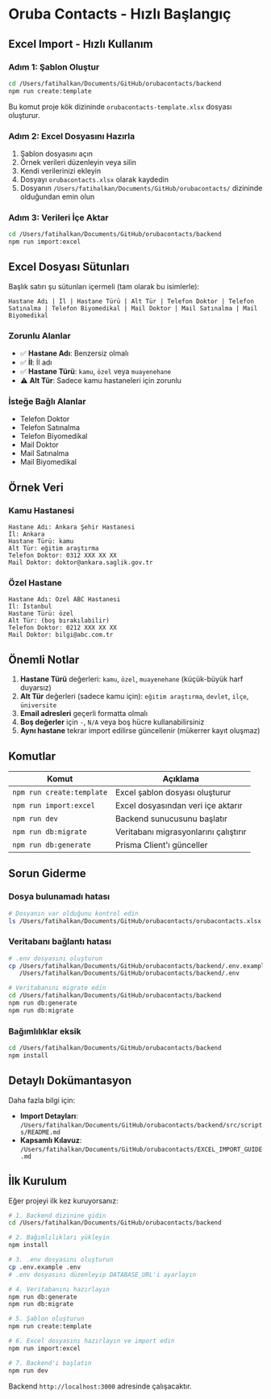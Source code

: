 # Oruba Contacts - Hızlı Başlangıç

## Excel Import - Hızlı Kullanım

### Adım 1: Şablon Oluştur

```bash
cd /Users/fatihalkan/Documents/GitHub/orubacontacts/backend
npm run create:template
```

Bu komut proje kök dizininde `orubacontacts-template.xlsx` dosyası oluşturur.

### Adım 2: Excel Dosyasını Hazırla

1. Şablon dosyasını açın
2. Örnek verileri düzenleyin veya silin
3. Kendi verilerinizi ekleyin
4. Dosyayı `orubacontacts.xlsx` olarak kaydedin
5. Dosyanın `/Users/fatihalkan/Documents/GitHub/orubacontacts/` dizininde olduğundan emin olun

### Adım 3: Verileri İçe Aktar

```bash
cd /Users/fatihalkan/Documents/GitHub/orubacontacts/backend
npm run import:excel
```

## Excel Dosyası Sütunları

Başlık satırı şu sütunları içermeli (tam olarak bu isimlerle):

```
Hastane Adı | İl | Hastane Türü | Alt Tür | Telefon Doktor | Telefon Satınalma | Telefon Biyomedikal | Mail Doktor | Mail Satınalma | Mail Biyomedikal
```

### Zorunlu Alanlar
- ✅ **Hastane Adı**: Benzersiz olmalı
- ✅ **İl**: İl adı
- ✅ **Hastane Türü**: `kamu`, `özel` veya `muayenehane`
- ⚠️ **Alt Tür**: Sadece kamu hastaneleri için zorunlu

### İsteğe Bağlı Alanlar
- Telefon Doktor
- Telefon Satınalma
- Telefon Biyomedikal
- Mail Doktor
- Mail Satınalma
- Mail Biyomedikal

## Örnek Veri

### Kamu Hastanesi
```
Hastane Adı: Ankara Şehir Hastanesi
İl: Ankara
Hastane Türü: kamu
Alt Tür: eğitim araştırma
Telefon Doktor: 0312 XXX XX XX
Mail Doktor: doktor@ankara.saglik.gov.tr
```

### Özel Hastane
```
Hastane Adı: Özel ABC Hastanesi
İl: İstanbul
Hastane Türü: özel
Alt Tür: (boş bırakılabilir)
Telefon Doktor: 0212 XXX XX XX
Mail Doktor: bilgi@abc.com.tr
```

## Önemli Notlar

1. **Hastane Türü** değerleri: `kamu`, `özel`, `muayenehane` (küçük-büyük harf duyarsız)
2. **Alt Tür** değerleri (sadece kamu için): `eğitim araştırma`, `devlet`, `ilçe`, `üniversite`
3. **Email adresleri** geçerli formatta olmalı
4. **Boş değerler** için `-`, `N/A` veya boş hücre kullanabilirsiniz
5. **Aynı hastane** tekrar import edilirse güncellenir (mükerrer kayıt oluşmaz)

## Komutlar

| Komut | Açıklama |
|-------|----------|
| `npm run create:template` | Excel şablon dosyası oluşturur |
| `npm run import:excel` | Excel dosyasından veri içe aktarır |
| `npm run dev` | Backend sunucusunu başlatır |
| `npm run db:migrate` | Veritabanı migrasyonlarını çalıştırır |
| `npm run db:generate` | Prisma Client'ı günceller |

## Sorun Giderme

### Dosya bulunamadı hatası
```bash
# Dosyanın var olduğunu kontrol edin
ls /Users/fatihalkan/Documents/GitHub/orubacontacts/orubacontacts.xlsx
```

### Veritabanı bağlantı hatası
```bash
# .env dosyasını oluşturun
cp /Users/fatihalkan/Documents/GitHub/orubacontacts/backend/.env.example \
   /Users/fatihalkan/Documents/GitHub/orubacontacts/backend/.env

# Veritabanını migrate edin
cd /Users/fatihalkan/Documents/GitHub/orubacontacts/backend
npm run db:generate
npm run db:migrate
```

### Bağımlılıklar eksik
```bash
cd /Users/fatihalkan/Documents/GitHub/orubacontacts/backend
npm install
```

## Detaylı Dokümantasyon

Daha fazla bilgi için:
- **Import Detayları**: `/Users/fatihalkan/Documents/GitHub/orubacontacts/backend/src/scripts/README.md`
- **Kapsamlı Kılavuz**: `/Users/fatihalkan/Documents/GitHub/orubacontacts/EXCEL_IMPORT_GUIDE.md`

## İlk Kurulum

Eğer projeyi ilk kez kuruyorsanız:

```bash
# 1. Backend dizinine gidin
cd /Users/fatihalkan/Documents/GitHub/orubacontacts/backend

# 2. Bağımlılıkları yükleyin
npm install

# 3. .env dosyasını oluşturun
cp .env.example .env
# .env dosyasını düzenleyip DATABASE_URL'i ayarlayın

# 4. Veritabanını hazırlayın
npm run db:generate
npm run db:migrate

# 5. Şablon oluşturun
npm run create:template

# 6. Excel dosyasını hazırlayın ve import edin
npm run import:excel

# 7. Backend'i başlatın
npm run dev
```

Backend `http://localhost:3000` adresinde çalışacaktır.
